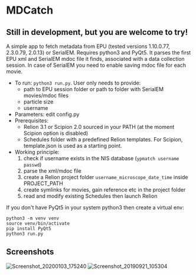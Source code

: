 # MDCatch
## Still in development, but you are welcome to try!
A simple app to fetch metadata from EPU (tested versions 1.10.0.77, 2.3.0.79, 2.0.13) or SerialEM. Requires python3 and PyQt5.
It parses the first EPU xml and SerialEM mdoc file it finds, associated with a data collection session. In case of SerialEM you need to enable saving mdoc file for each movie.

* To run: `python3 run.py`. User only needs to provide: 
  - path to EPU session folder or path to folder with SerialEM movies/mdoc files
  - particle size
  - username
* Parameters: edit config.py
* Prerequisites: 
  - Relion 3.1 or Scipion 2.0 sourced in your PATH (at the moment Scipion option is disabled)
  - Schedules folder with a predefined Relion templates. For Scipion, template.json is used as a starting point.
* Working principle:
  1. check if username exists in the NIS database (`ypmatch username passwd`)
  2. parse the xml/mdoc file
  3. create a Relion project folder `username_microscope_date_time` inside PROJECT_PATH
  4. create symlinks for movies, gain reference etc in the project folder
  5. read and modify existing Schedules then launch Relion

If you don't have PyQt5 in your system python3 then create a virtual env:
```
python3 -m venv venv
source venv/bin/activate
pip install PyQt5
python3 run.py
```

## Screenshots

![Screenshot_20200103_175240](https://user-images.githubusercontent.com/6952870/71739668-fc661a80-2e51-11ea-82de-583da59f6e69.png)
![Screenshot_20190921_105304](https://user-images.githubusercontent.com/6952870/65371695-1fcbd780-dc5e-11e9-8a92-4eed96976cf5.png)
